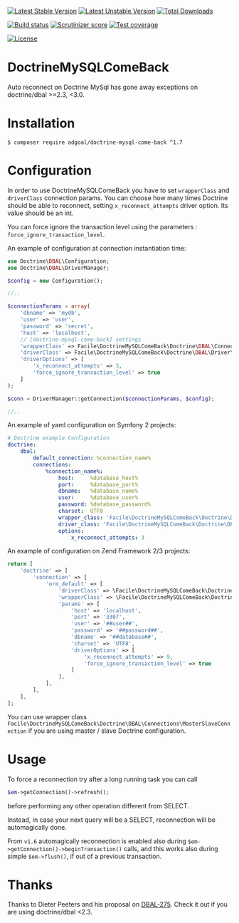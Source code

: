 [![Latest Stable Version](https://poser.pugx.org/adgoal/doctrine-mysql-come-back/v/stable.svg)](https://packagist.org/packages/adgoal/doctrine-mysql-come-back) 
[![Latest Unstable Version](https://poser.pugx.org/adgoal/doctrine-mysql-come-back/v/unstable.svg)](https://packagist.org/packages/adgoal/doctrine-mysql-come-back) 
[![Total Downloads](https://poser.pugx.org/adgoal/doctrine-mysql-come-back/downloads.svg)](https://packagist.org/packages/adgoal/doctrine-mysql-come-back) 

[![Build status](https://travis-ci.org/adgoal/doctrine-mysql-come-back.svg)]( https://travis-ci.org/adgoal/doctrine-mysql-come-back)
[![Scrutinizer score](https://scrutinizer-ci.com/g/adgoal/doctrine-mysql-come-back/badges/quality-score.png?b=master)](https://scrutinizer-ci.com/g/adgoal/doctrine-mysql-come-back/?branch=master)
[![Test coverage](https://scrutinizer-ci.com/g/adgoal/doctrine-mysql-come-back/badges/coverage.png?b=master)](https://scrutinizer-ci.com/g/adgoal/doctrine-mysql-come-back/?branch=master)

[![License](https://poser.pugx.org/adgoal/doctrine-mysql-come-back/license.svg)](https://packagist.org/packages/adgoal/doctrine-mysql-come-back)
# DoctrineMySQLComeBack

Auto reconnect on Doctrine MySql has gone away exceptions on doctrine/dbal >=2.3, <3.0.

# Installation

```console
$ composer require adgoal/doctrine-mysql-come-back ^1.7
```

# Configuration

In order to use DoctrineMySQLComeBack you have to set `wrapperClass` and `driverClass` connection params.
You can choose how many times Doctrine should be able to reconnect, setting `x_reconnect_attempts` driver option. Its value should be an int.

You can force ignore the transaction level using the parameters : `force_ignore_transaction_level`.

An example of configuration at connection instantiation time:

```php
use Doctrine\DBAL\Configuration;
use Doctrine\DBAL\DriverManager;

$config = new Configuration();

//..

$connectionParams = array(
    'dbname' => 'mydb',
    'user' => 'user',
    'password' => 'secret',
    'host' => 'localhost',
    // [doctrine-mysql-come-back] settings
    'wrapperClass' => Facile\DoctrineMySQLComeBack\Doctrine\DBAL\Connection::class,
    'driverClass' => Facile\DoctrineMySQLComeBack\Doctrine\DBAL\Driver\PDOMySql\Driver:class,
    'driverOptions' => [
        'x_reconnect_attempts' => 3,
        'force_ignore_transaction_level' => true
    ]
);

$conn = DriverManager::getConnection($connectionParams, $config);

//..
```

An example of yaml configuration on Symfony 2 projects:

```yaml
# Doctrine example Configuration
doctrine:
    dbal:
        default_connection: %connection_name%
        connections:
            %connection_name%:
                host:     %database_host%
                port:     %database_port%
                dbname:   %database_name%
                user:     %database_user%
                password: %database_password%
                charset:  UTF8
                wrapper_class: 'Facile\DoctrineMySQLComeBack\Doctrine\DBAL\Connection'
                driver_class: 'Facile\DoctrineMySQLComeBack\Doctrine\DBAL\Driver\PDOMySql\Driver'
                options:
                    x_reconnect_attempts: 3
```

An example of configuration on Zend Framework 2/3 projects:

```php
return [
    'doctrine' => [
        'connection' => [
            'orm_default' => [
                'driverClass' => \Facile\DoctrineMySQLComeBack\Doctrine\DBAL\Driver\PDOMySql\Driver::class,
                'wrapperClass' => \Facile\DoctrineMySQLComeBack\Doctrine\DBAL\Connection::class,
                'params' => [
                    'host' => 'localhost',
                    'port' => '3307',
                    'user' => '##user##',
                    'password' => '##password##',
                    'dbname' => '##database##',
                    'charset' => 'UTF8',
                    'driverOptions' => [
                        'x_reconnect_attempts' => 9,
                        'force_ignore_transaction_level' => true
                    ]
                ],
            ],
        ],
    ],
];
```

You can use wrapper class `Facile\DoctrineMySQLComeBack\Doctrine\DBAL\Connections\MasterSlaveConnection` if you are 
using master / slave Doctrine configuration.

# Usage

To force a reconnection try after a long running task you can call
```php
$em->getConnection()->refresh();
```
before performing any other operation different from SELECT.

Instead, in case your next query will be a SELECT, reconnection will be automagically done.

From `v1.6` automagically reconnection is enabled also during `$em->getConnection()->beginTransaction()` calls,
and this works also during simple `$em->flush()`, if out of a previous transaction.

# Thanks

Thanks to Dieter Peeters and his proposal on [DBAL-275](https://github.com/doctrine/dbal/issues/1454).
Check it out if you are using doctrine/dbal <2.3.
